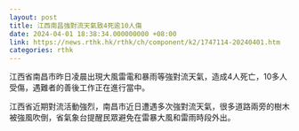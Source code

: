 ```yaml
---
layout: post
title: 江西南昌強對流天氣致4死逾10人傷
date: 2024-04-01 18:38:34.000000000 +08:00
link: https://news.rthk.hk/rthk/ch/component/k2/1747114-20240401.htm
categories: rthk
---
```


江西省南昌市昨日凌晨出現大風雷電和暴雨等強對流天氣，造成4人死亡，10多人受傷，遇難者的善後工作正在進行當中。

江西省近期對流活動強烈，南昌市近日遭遇多次強對流天氣，很多道路兩旁的樹木被強風吹倒，省氣象台提醒民眾避免在雷暴大風和雷雨時段外出。
